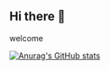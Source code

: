 ## Hi there 👋

welcome

[![Anurag's GitHub stats](https://github-readme-stats.vercel.app/api?username=ZhillerDev)](https://github.com/anuraghazra/github-readme-stats)
